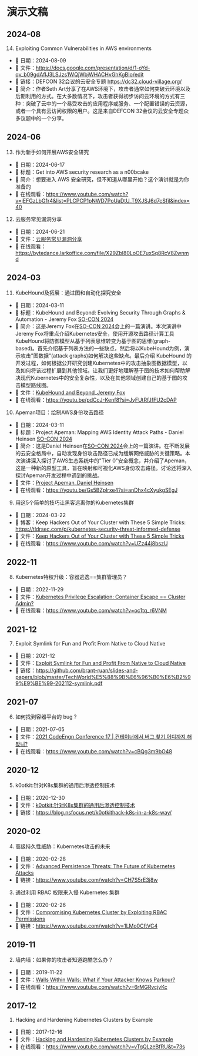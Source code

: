# 演示文稿

## 2024-08

14. Exploiting Common Vulnerabilities in AWS environments
- 📅 日期：2024-08-09
- 📑 文件：<https://docs.google.com/presentation/d/1-oYd-qv_b09gdAflJ3LSJzs1WQjWbjWHACHvGhKgBIo/edit>
- 🔗 链接：DEFCON 32会议的云安全专题 <https://dc32.cloud-village.org/>
- 💬 简介：作者Seth Art分享了在AWS环境下，攻击者通常如何突破云环境以及后期利用的方式。在大多数情况下，攻击者获得初步访问云环境的方式有三种：突破了云中的一个易受攻击的应用程序或服务、一个配置错误的云资源，或者一个具有云访问权限的用户。这是来自DEFCON 32会议的云安全专题众多议题中的一个分享。

## 2024-06

13. 作为新手如何开展AWS安全研究  
- 📅 日期：2024-06-17
- 📑 标题：Get into AWS security research as a n00bcake
- 💬 简介：想要进入 AWS 安全研究，但不知道从哪里开始？这个演讲就是为你准备的
- 🔗 在线观看：<https://www.youtube.com/watch?v=jEFGzLbG1r4&list=PLCPCP1pNWD7PoUaDtU_T9XJSJ6d7cSfjl&index=40>


12. 云服务常见漏洞分享

- 📅 日期：2024-06-21
- 📑 文件：[云服务常见漏洞分享](./4-云服务常见漏洞分享.pdf)
- 🔗 在线观看：<https://bytedance.larkoffice.com/file/X29Zbl80LoOE7uxSq8RcV8Zwnmd>

## 2024-03

11. KubeHound及拓展：通过图和自动化探究安全

- 📅 日期：2024-03-11
- 💬 标题：KubeHound and Beyond: Evolving Security Through Graphs & Automation - Jeremy Fox [SO-CON 2024](https://youtube.com/playlist?list=PLJK0fZNGiFU_Zh8PkjCws_Rw_8WdWKyd7&si=41KaKcoldSzIrhMn)
- 📃 简介：这是Jeremy Fox在[SO-CON 2024](https://specterops.io/so-con/)会上的一篇演讲。本次演讲中Jeremy Fox将重点介绍Kubernetes安全，使用开源攻击路径计算工具KubeHound将防御模型从基于列表思维转变为基于图的思维(graph-based)。首先介绍基于列表方法的一些缺点，然后将以KubeHound为例，演示攻击"图数据"(attack graphs)如何解决这些缺点。最后介绍 KubeHound 的开发过程，如何根据公开研究创建Kubernetes中的攻击抽象图数据模型，以及如何将该过程扩展到其他领域。让我们更好地理解基于图的技术如何帮助解决现代Kubernetes中的安全复杂性，以及在其他领域创建自己的基于图的攻击模型路线图。
- 📑 文件：[KubeHound and Beyond_Jeremy Fox](https://github.com/SpecterOps/presentations/tree/main/SO-CON%202024/Jeremy%20Fox%20-%20KubeHound%20and%20Beyond)
- 🔗 在线观看：<https://youtu.be/pdCcJ-Kenf8?si=JyFUtRfJfFU2cDAP>


10. Apeman项目：绘制AWS身份攻击路径

- 📅 日期：2024-03-11
- 💬 标题：Project Apeman: Mapping AWS Identity Attack Paths - Daniel Heinsen [SO-CON 2024](https://youtube.com/playlist?list=PLJK0fZNGiFU_Zh8PkjCws_Rw_8WdWKyd7&si=41KaKcoldSzIrhMn)
- 📃 简介：这是Daniel Heinsen在[SO-CON 2024](https://specterops.io/so-con/)会上的一篇演讲。在不断发展的云安全格局中，自动发现身份攻击路径已成为缓解网络威胁的关键策略。本次演讲深入探讨了AWS生态系统中的"Tier 0"安全概念，并介绍了Apeman，这是一种新的原型工具，旨在映射和可视化AWS身份攻击路径。讨论还将深入探讨Apeman开发过程中遇到的挑战。
- 📑 文件：[Project Apeman_Daniel Heinsen](https://github.com/SpecterOps/presentations/tree/main/SO-CON%202024/Daniel%20Heinsen%20-%20Project%20Apeman)
- 🔗 在线观看：<https://youtu.be/Gs5BZplrxe4?si=anDhx4cXyukgSEgJ>


9. 用这5个简单的技巧让黑客远离你的Kubernetes集群

- 📅 日期：2024-03-22
- 💬 博客：Keep Hackers Out of Your Cluster with These 5 Simple Tricks: <https://tldrsec.com/p/kubernetes-security-threat-informed-defense>
- 📑 文件：[Keep Hackers Out of Your Cluster with These 5 Simple Tricks](https://docs.google.com/presentation/d/1FDzzxo7U_890_nHZyNK9L3XNisqao5aVyJrqI1ntgmE/edit#slide=id.g2c3c3dab940_0_481)
- 🔗 在线观看：<https://www.youtube.com/watch?v=UZz44j8bszU>

## 2022-11

8. Kubernetes特权升级：容器逃逸==集群管理员？

- 📅 日期：2022-11-29
- 📑 文件：[Kubernetes Privilege Escalation: Container Escape == Cluster Admin?](./Kubernetes%20Privilege%20Escalation:%20Container%20Escape%20equal%20to%20Cluster%20Admin.pdf)
- 🔗 在线观看：<https://www.youtube.com/watch?v=oc1tq_r6VNM>


## 2021-12

7. Exploit Symlink for Fun and Profit From Native to Cloud Native

- 📅 日期：2021-12
- 📑 文件：[Exploit Symlink for Fun and Profit From Native to Cloud Native](./TechWorld创新沙龙-202112-symlink.pdf)
- 🔗 链接：<https://github.com/brant-ruan/slides-and-papers/blob/master/TechWorld%E5%88%9B%E6%96%B0%E6%B2%99%E9%BE%99-202112-symlink.pdf>

## 2021-07

6. 如何找到容器平台的 bug？

- 📅 日期：2021-07-05
- 📑 文件：[2021 CodeEngn Conference 17 | 컨테이너에서 버그 찾기 어디까지 해봤니?](./2021%20CodeEngn%20Conference%2017,%20컨테이너에서%20버그%20찾기%20어디까지%20해봤니%20[김우석].pdf)
- 🔗 在线观看：<https://www.youtube.com/watch?v=cBQg3m9bO48>

## 2020-12

5. k0otkit:针对K8s集群的通用后渗透控制技术

- 📅 日期：2020-12-30
- 📑 文件：[k0otkit:针对K8s集群的通用后渗透控制技术](./k0otkit：针对K8s集群的通用后渗透控制技术.pdf)
- 🔗 链接：<https://blog.nsfocus.net/k0otkithack-k8s-in-a-k8s-way/>

## 2020-02

4. 高级持久性威胁：Kubernetes攻击的未来

- 📅 日期：2020-02-28
- 📑 文件：[Advanced Persistence Threats: The Future of Kubernetes Attacks](./2020_USA20_csv-f01_01_advanced-persistence-threats-the-future-of-kubernetes-attacks.pdf)
- 🔗 链接：<https://www.youtube.com/watch?v=CH7S5rE3j8w>

3. 通过利用 RBAC 权限来入侵 Kubernetes 集群

- 📅 日期：2020-02-26
- 📑 文件：[Compromising Kubernetes Cluster by Exploiting RBAC Permissions](./2020_USA20_dso-w01_01_compromising-kubernetes-cluster-by-exploiting-rbac-permissions.pdf)
- 🔗 链接：<https://www.youtube.com/watch?v=1LMo0CftVC4>


## 2019-11

2. 墙内墙：如果你的攻击者知道跑酷怎么办？

- 📅 日期：2019-11-22
- 📑 文件：[Walls Within Walls: What if Your Attacker Knows Parkour?](./walls_within_walls_castle_tallclair_kubeconUSA2019.pdf)
- 🔗 在线观看：<https://www.youtube.com/watch?v=6rMGRvcjvKc>

## 2017-12

1. Hacking and Hardening Kubernetes Clusters by Example

- 📅 日期：2017-12-16
- 📑 文件：[Hacking and Hardening Kubernetes Clusters by Example](./Hacking%20and%20Hardening%20Kubernetes%20Clusters%20by%20Example.pdf)
- 🔗 在线观看：<https://www.youtube.com/watch?v=vTgQLzeBfRU&t=73s>
